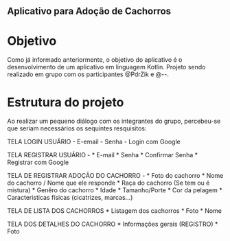 ## Aplicativo para Adoção de Cachorros
# Objetivo
Como já informado anteriormente, o objetivo do aplicativo é o desenvolvimento de um aplicativo em linguagem Kotlin. Projeto sendo realizado em grupo com os participantes @PdrZik e @--.
# Estrutura do projeto
Ao realizar um pequeno diálogo com os integrantes do grupo, percebeu-se que seriam necessários os sequintes resquisitos:

TELA LOGIN USUÁRIO
	- E-email
	- Senha
	- Login com Google

TELA REGISTRAR USUÁRIO -
	* E-mail
	* Senha
	* Confirmar Senha
	* Registrar com Google

TELA DE REGISTRAR ADOÇÃO DO CACHORRO -
	* Foto do cachorro
	* Nome do cachorro / Nome que ele responde
	* Raça do cachorro (Se tem ou é mistura)
	* Genêro do cachorro
	* Idade 
	* Tamanho/Porte
	* Cor da pelagem
	* Caracteristicas físicas (cicatrizes, marcas...)

TELA DE LISTA DOS CACHORROS
	* Listagem dos cachorros
	* Foto
	* Nome


TELA DOS DETALHES DO CACHORRO
	* Informações gerais (REGISTRO)	
	* Foto
